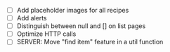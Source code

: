 - [ ] Add placeholder images for all recipes
- [ ] Add alerts
- [ ] Distinguish between null and [] on list pages
- [ ] Optimize HTTP calls
- [ ] SERVER: Move "find item" feature in a util function
